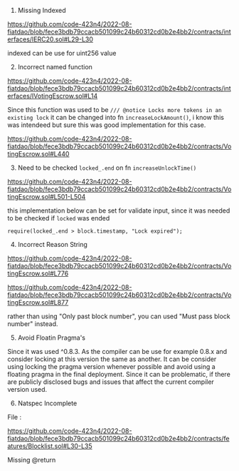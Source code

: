 1. Missing Indexed

https://github.com/code-423n4/2022-08-fiatdao/blob/fece3bdb79ccacb501099c24b60312cd0b2e4bb2/contracts/interfaces/IERC20.sol#L29-L30

indexed can be use for uint256 value 

2. Incorrect named function

https://github.com/code-423n4/2022-08-fiatdao/blob/fece3bdb79ccacb501099c24b60312cd0b2e4bb2/contracts/interfaces/IVotingEscrow.sol#L14

Since this function was used to be    `/// @notice Locks more tokens in an existing lock` it can be changed into fn `increaseLockAmount()`, i know this was intendeed but sure this was good implementation for this case.

https://github.com/code-423n4/2022-08-fiatdao/blob/fece3bdb79ccacb501099c24b60312cd0b2e4bb2/contracts/VotingEscrow.sol#L440

3. Need to be checked `locked_.end` on fn `increaseUnlockTime()`

https://github.com/code-423n4/2022-08-fiatdao/blob/fece3bdb79ccacb501099c24b60312cd0b2e4bb2/contracts/VotingEscrow.sol#L501-L504

this implementation below can be set for validate input, since it was needed to be checked if `locked` was ended

```
require(locked_.end > block.timestamp, "Lock expired");
```

4. Incorrect Reason String 

https://github.com/code-423n4/2022-08-fiatdao/blob/fece3bdb79ccacb501099c24b60312cd0b2e4bb2/contracts/VotingEscrow.sol#L776

https://github.com/code-423n4/2022-08-fiatdao/blob/fece3bdb79ccacb501099c24b60312cd0b2e4bb2/contracts/VotingEscrow.sol#L877

rather than using "Only past block number", you can used "Must pass block number" instead.

5. Avoid Floatin Pragma's

Since it was used ^0.8.3. As the compiler can be use for example 0.8.x and consider locking at this version the same as another. It can be consider using  locking the pragma version whenever possible and avoid using a floating pragma in the final deployment. Since it can be problematic, if there are publicly disclosed bugs and issues that affect the current compiler version used.

6. Natspec Incomplete

File :

https://github.com/code-423n4/2022-08-fiatdao/blob/fece3bdb79ccacb501099c24b60312cd0b2e4bb2/contracts/features/Blocklist.sol#L30-L35

Missing @return